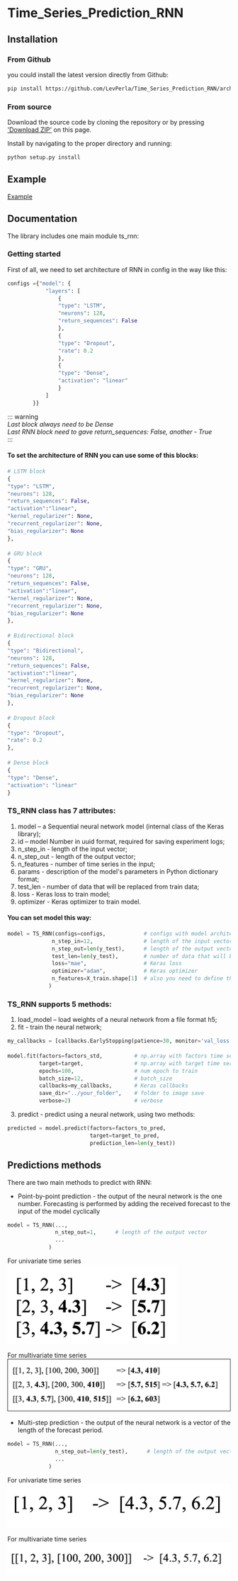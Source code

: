 # Time_Series_Prediction_RNN

## Installation

### From Github
you could install the latest version directly from Github:  
```sh
pip install https://github.com/LevPerla/Time_Series_Prediction_RNN/archive/master.zip
```

### From source
Download the source code by cloning the repository or by pressing ['Download ZIP'](https://github.com/pandas-profiling/pandas-profiling/archive/master.zip) on this page. 

Install by navigating to the proper directory and running:

```sh
python setup.py install
```
## Example
[Example](https://github.com/LevPerla/Time_Series_Prediction_RNN/blob/master/notebooks/Example.ipynb)

## Documentation
The library includes one main module ts_rnn: 

### Getting started

First of all, we need to set architecture of RNN in config in the way like this:
```python
configs ={"model": {
            "layers": [
                {
                "type": "LSTM",
                "neurons": 128,
                "return_sequences": False
                },
                {
                "type": "Dropout",
                "rate": 0.2
                },
                {
                "type": "Dense",
                "activation": "linear"
                }
            ]
        }}
```
::: warning  
*Last block always need to be Dense*  
*Last RNN block need to gave return_sequences: False, another - True*  
:::


#### To set the architecture of RNN you can use some of this blocks:
```python
# LSTM block
{
"type": "LSTM",
"neurons": 128,
"return_sequences": False,
"activation":"linear",
"kernel_regularizer": None,
"recurrent_regularizer": None,
"bias_regularizer": None
},

# GRU block
{
"type": "GRU",
"neurons": 128,
"return_sequences": False,
"activation":"linear",
"kernel_regularizer": None,
"recurrent_regularizer": None,
"bias_regularizer": None
},

# Bidirectional block
{
"type": "Bidirectional",
"neurons": 128,
"return_sequences": False,
"activation":"linear",
"kernel_regularizer": None,
"recurrent_regularizer": None,
"bias_regularizer": None
},

# Dropout block
{
"type": "Dropout",
"rate": 0.2
},

# Dense block
{
"type": "Dense",
"activation": "linear"
}
```

### TS_RNN class has 7 attributes:
1. model – a Sequential neural network model (internal class of the Keras library);
2. id – model Number in uuid format, required for saving experiment logs;
3. n_step_in - length of the input vector;
4. n_step_out - length of the output vector;
5. n_features - number of time series in the input;
6. params - description of the model's parameters in Python dictionary format;
7. test_len - number of data that will be replaced from train data;
8. loss - Keras loss to train model;
9. optimizer - Keras optimizer to train model.

#### You can set model this way:
```python
model = TS_RNN(configs=configs,            # configs with model architecture
              n_step_in=12,                # length of the input vector
              n_step_out=len(y_test),      # length of the output vector
              test_len=len(y_test),        # number of data that will be replaced from train data;
              loss="mae",                  # Keras loss
              optimizer="adam",            # Keras optimizer
              n_features=X_train.shape[1]  # also you need to define this if use factors
             )
```
### TS_RNN supports 5 methods:
1. load_model – load weights of a neural network from a file format h5;
2. fit - train the neural network;
```python
my_callbacks = [callbacks.EarlyStopping(patience=30, monitor='val_loss')]

model.fit(factors=factors_std,          # np.array with factors time series
          target=target,                # np.array with target time series
          epochs=100,                   # num epoch to train
          batch_size=12,                # batch_size
          callbacks=my_callbacks,       # Keras callbacks
          save_dir="../your_folder",    # folder to image save 
          verbose=2)                    # verbose
```
3. predict - predict using a neural network, using two methods:  
```python
predicted = model.predict(factors=factors_to_pred,
                          target=target_to_pred,
                          prediction_len=len(y_test))
```

## Predictions methods

There are two main methods to predict with RNN:  
* Point-by-point prediction - the output of the neural network is the one number. 
Forecasting is performed by adding the received forecast to the input of the model cyclically
```python
model = TS_RNN(...,
               n_step_out=1,      # length of the output vector
               ...
             )
```
For univariate time series  
![Point-by-point_uniivariate](https://raw.githubusercontent.com/LevPerla/Time_Series_Prediction_RNN/master/image/Point-by-point_univariate.png)

For multivariate time series
![Point-by-point_multivariate](https://raw.githubusercontent.com/LevPerla/Time_Series_Prediction_RNN/master/image/Point-by-point_multivariate.png)

* Multi-step prediction - the output of the neural network is a vector of the length of the forecast period.
```python
model = TS_RNN(...,
               n_step_out=len(y_test),      # length of the output vector
               ...
             )
```

For univariate time series  
![Multi-step_uniivariate](https://raw.githubusercontent.com/LevPerla/Time_Series_Prediction_RNN/master/image/Multi-step_univariate.png)

For multivariate time series
![Multi-step_multivariate](https://raw.githubusercontent.com/LevPerla/Time_Series_Prediction_RNN/master/image/Multi-step_multivariate.png)
